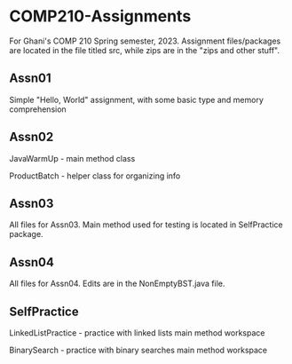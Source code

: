 # COMP210-Assignments
For Ghani's COMP 210 Spring semester, 2023. 
Assignment files/packages are located in the file titled src, while zips are in the "zips and other stuff".

## Assn01
Simple "Hello, World" assignment, with some basic type and memory comprehension

## Assn02
JavaWarmUp - main method class

ProductBatch - helper class for organizing info

## Assn03
All files for Assn03. Main method used for testing is located in SelfPractice package.

## Assn04
All files for Assn04. Edits are in the NonEmptyBST.java file.

## SelfPractice
LinkedListPractice - practice with linked lists main method workspace

BinarySearch - practice with binary searches main method workspace
